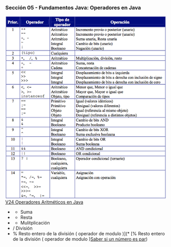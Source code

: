 ### Sección 05 - Fundamentos Java: Operadores en Java
<img src="Apuntes/prioridad.png"
     alt="Markdown Monster icon"
     style="float: left; margin-right: 10px;" />

[V24 Operadores Aritméticos en Java](V24_Ejercicio_Operadores_Aritmeticos_en_Java/src/v24_ejercicio_operadores_aritmeticos_en_java/V24_Ejercicio_Operadores_Aritmeticos_en_Java.java)
* + Suma
* - Resta
* * Mulitplicación
* / División
* % Resto entero de la división ( operador de modulo )](* [% Resto entero de la división ( operador de modulo )[Saber si un número es par](V24_Ejercicio_Operadores_Aritmeticos_en_Java/src/ejemplo/Es_Par_o_Impar.java))